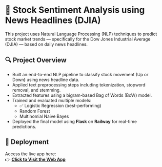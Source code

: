 # 📰 Stock Sentiment Analysis using News Headlines (DJIA)

This project uses Natural Language Processing (NLP) techniques to predict stock market trends — specifically for the Dow Jones Industrial Average (DJIA) — based on daily news headlines.

## 🔍 Project Overview

- Built an end-to-end NLP pipeline to classify stock movement (Up or Down) using news headline data.
- Applied text preprocessing steps including tokenization, stopword removal, and stemming.
- Extracted features using a bigram-based Bag of Words (BoW) model.
- Trained and evaluated multiple models:
  - ✅ Logistic Regression (best-performing)
  - Random Forest
  - Multinomial Naive Bayes
- Deployed the final model using **Flask** on **Railway** for real-time predictions.

## 🚀 Deployment

Access the live app here:  
👉 **[Click to Visit the Web App](web-production-dea5.up.railway.app)**

